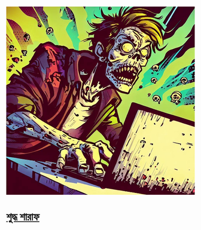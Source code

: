 <img src="zombie~2.jpeg" alt="Comic art of a zombie by Bing AI"></img>

# [শুদ্ধ শারাফ](https://github.com/sudo318)
